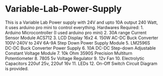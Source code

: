# Variable-Lab-Power-Supply
This is a Variable Lab Power supply with 24V and upto 10A output 240 Watt, it uses arduino pro mini to control everything. Hardwares Required: 1. Arduino Microcontroller (I used arduino pro mini) 2. 30A range Current Sensor Module ACS712 3. LCD Display 16x2 4. 150W AC-DC Buck Converter 100V-240V to 24V 6A-9A Step Down Power Supply Module 5. LM2596S DC-DC Buck Converter Power Supply 6. 10A DC-DC Step-down Adjustable Constant Voltage Module 7. 10k Ohm 3590S Precision Multiturn Potentiometer 8. 7805 5v Voltage Regulator 9. 12v Fan 10. Electrolytic Capacitors 220uf 25v, 220uf 16v 11. LEDs  12. On-Off Switch  Circuit Diagram is provided.
